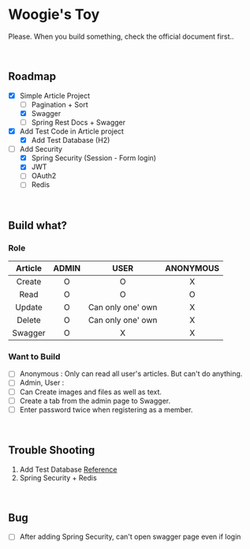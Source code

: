 # Woogie's Toy

Please. When you build something, check the official document first..

<br>

## Roadmap

- [x] Simple Article Project
    - [ ] Pagination + Sort
    - [x] Swagger
    - [ ] Spring Rest Docs + Swagger
- [x] Add Test Code in Article project
    - [x] Add Test Database (H2)
- [ ] Add Security
    - [x] Spring Security (Session - Form login)
    - [x] JWT
    - [ ] OAuth2
    - [ ] Redis

<br>

## Build what?

### Role

| Article | ADMIN |       USER        | ANONYMOUS |
|:-------:|:-----:|:-----------------:|:---------:|
| Create  |   O   |         O         |     X     |
|  Read   |   O   |         O         |     O     |
| Update  |   O   | Can only one' own |     X     |
| Delete  |   O   | Can only one' own |     X     |
| Swagger |   O   |         X         |     X     |

### Want to Build

- [ ] Anonymous : Only can read all user's articles. But can't do anything.
- [ ] Admin, User :
- [ ] Can Create images and files as well as text.
- [ ] Create a tab from the admin page to Swagger.
- [ ] Enter password twice when registering as a member.

[//]: # (localhost:8080 에 접속하면, 모든 사용자들의 게시글이 다 보임. 그리고 로그인 버튼이 있음.)

[//]: # (로그인을 하지 않은 사용자는 읽기밖에 못함)

[//]: # (로그인을 한 User는 글을 작성할 수 있고, 다른 유저의 글에 좋아요와 댓글을 달 수 있다. 수정은 본인 글만)

[//]: # (ADMIN 은 모든 글에 대한 권한이 있다.)

[//]: # (Admin Page 에는 회원가입한 유저의 수, 해당 유저의 활동 : 글 작성, 좋아요 누른 글, 댓글 단 내용과 댓글단 글 다 볼수있음, Swagger 로 넘어가는 탭도 있음)

<br>

## Trouble Shooting

1. Add Test Database [Reference](https://bepoz-study-diary.tistory.com/371)
2. Spring Security + Redis

<br>

## Bug

- [ ] After adding Spring Security, can't open swagger page even if login
